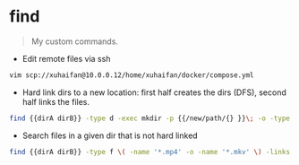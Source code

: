 # find

> My custom commands.

- Edit remote files via ssh

```bash
vim scp://xuhaifan@10.0.0.12/home/xuhaifan/docker/compose.yml
```

- Hard link dirs to a new location: first half creates the dirs (DFS), second half links the files.

```bash
find {{dirA dirB}} -type d -exec mkdir -p {{/new/path/{} }}\; -o -type f -exec ln {{/old/path/{} }}{{/new/path/{} }}\;
```

- Search files in a given dir that is not hard linked

```bash
find {{dirA dirB}} -type f \( -name '*.mp4' -o -name '*.mkv' \) -links 1
```
